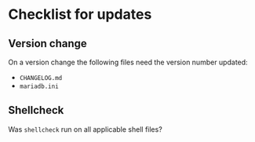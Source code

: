 # Checklist for updates

## Version change
On a version change the following files need the version number updated:
* `CHANGELOG.md`
* `mariadb.ini`

## Shellcheck
Was `shellcheck` run on all applicable shell files?
